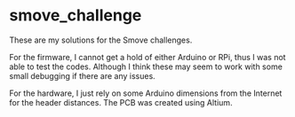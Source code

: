# smove_challenge
These are my solutions for the Smove challenges.

For the firmware, I cannot get a hold of either Arduino or RPi, thus I was not able to test the codes.
Although I think these may seem to work with some small debugging if there are any issues.

For the hardware, I just rely on some Arduino dimensions from the Internet for the header distances. The PCB was created using Altium.
